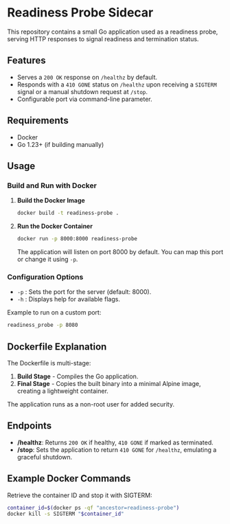 
# Readiness Probe Sidecar

This repository contains a small Go application used as a readiness probe, 
serving HTTP responses to signal readiness and termination status.

## Features
- Serves a `200 OK` response on `/healthz` by default.
- Responds with a `410 GONE` status on `/healthz` upon receiving a `SIGTERM` signal or a manual shutdown request at `/stop`.
- Configurable port via command-line parameter.

## Requirements
- Docker
- Go 1.23+ (if building manually)

## Usage

### Build and Run with Docker

1. **Build the Docker Image**

   ```bash
   docker build -t readiness-probe .
   ```

2. **Run the Docker Container**

   ```bash
   docker run -p 8000:8000 readiness-probe
   ```

   The application will listen on port 8000 by default. You can map this port or change it using `-p`.

### Configuration Options

- `-p` : Sets the port for the server (default: 8000).
- `-h` : Displays help for available flags.

Example to run on a custom port:

```bash
readiness_probe -p 8080
```

## Dockerfile Explanation

The Dockerfile is multi-stage:

1. **Build Stage** - Compiles the Go application.
2. **Final Stage** - Copies the built binary into a minimal Alpine image, creating a lightweight container.

The application runs as a non-root user for added security.

## Endpoints

- **/healthz**: Returns `200 OK` if healthy, `410 GONE` if marked as terminated.
- **/stop**: Sets the application to return `410 GONE` for `/healthz`, emulating a graceful shutdown.

## Example Docker Commands

Retrieve the container ID and stop it with SIGTERM:

```bash
container_id=$(docker ps -qf "ancestor=readiness-probe")
docker kill -s SIGTERM "$container_id"
```


